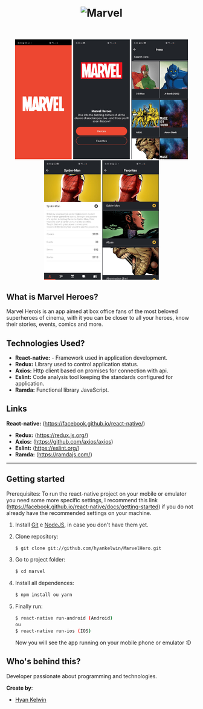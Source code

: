 <h1 align="center">
<br>
  <img src="https://logodownload.org/wp-content/uploads/2017/05/marvel-logo.png" alt="Marvel" width="120">
<br>
<br>
</h1>

<p align="center">
  <img src="app/common/images/screenshot_1.jpeg" width="150"/>
  <img src="app/common/images/screenshot_2.jpeg" width="150"/>
  <img src="app/common/images/screenshot_3.jpeg" width="150"/>
  <img src="app/common/images/screenshot_4.jpeg" width="150"/>
  <img src="app/common/images/screenshot_5.jpeg" width="150"/>
</p>

<!-- What is: -->

## What is Marvel Heroes?

Marvel Herois is an app aimed at box office fans of the most beloved superheroes
of cinema, with it you can be closer to all your heroes, know their stories, events,
comics and more.

<!-- Tecnologics: -->

## Technologies Used?

- **React-native:** - Framework used in application development.
- **Redux:** Library used to control application status.
- **Axios:** Http client based on promises for connection with api.
- **Eslint:** Code analysis tool keeping the standards configured for application.
- **Ramda:** Functional library JavaScript.

<!-- Links: -->

## Links

**React-native:** (https://facebook.github.io/react-native/)

- **Redux:** (https://redux.js.org/)
- **Axios:** (https://github.com/axios/axios)
- **Eslint:** (https://eslint.org/)
- **Ramda:** (https://ramdajs.com/)

---

<!-- Get Started / Install: -->

## Getting started

Prerequisites: To run the react-native project on your mobile or emulator you need some
more specific settings, I recommend this link
(https://facebook.github.io/react-native/docs/getting-started) if you do not already have the recommended settings on your machine.

1. Install
   [Git](http://git-scm.com/downloads) e
   [NodeJS](http://nodejs.org/download/),
   in case you don't have them yet.

2. Clone repository:

   ```sh
   $ git clone git://github.com/hyankelwin/MarvelHero.git
   ```

3. Go to project folder:

   ```sh
   $ cd marvel
   ```

4. Install all dependences:

   ```sh
   $ npm install ou yarn
   ```

5. Finally run:

   ```sh
   $ react-native run-android (Android)
   ou
   $ react-native run-ios (IOS)
   ```

   Now you will see the app running on your mobile phone or emulator :D

<!-- Create by: -->

## Who's behind this?

Developer passionate about programming and technologies.

**Create by**:

- [Hyan Kelwin](http://github.com/hyankelwin)
